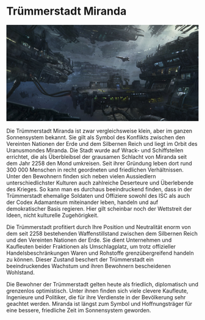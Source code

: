 # Trümmerstadt Miranda

<img src="/books/basic-rules/supplement-origins/miranda/miranda.png" alt="Trümmerstadt Miranda, 2280">

Die Trümmerstadt Miranda ist zwar vergleichsweise klein, aber im ganzen Sonnensystem bekannt. Sie gilt als Symbol des Konflikts zwischen den Vereinten Nationen der Erde und dem Silbernen Reich und liegt im Orbit des Uranusmondes Miranda. Die Stadt wurde auf Wrack- und Schiffsteilen errichtet, die als Überbleibsel der grausamen Schlacht von Miranda seit dem Jahr 2258 den Mond umkreisen. Seit ihrer Gründung leben dort rund 300 000 Menschen in recht geordneten und friedlichen Verhältnissen. Unter den Bewohnern finden sich neben vielen Aussiedlern unterschiedlichster Kulturen auch zahlreiche Deserteure und Überlebende des Krieges. So kann man es durchaus beeindruckend finden, dass in der Trümmerstadt ehemalige Soldaten und Offiziere sowohl des ISC als auch der Codex Adamanteum miteinander leben, handeln und auf demokratischer Basis regieren. Hier gilt scheinbar noch der Wettstreit der Ideen, nicht kulturelle Zugehörigkeit.

Die Trümmerstadt profitiert durch Ihre Position und Neutralität enorm von dem seit 2258 bestehenden Waffenstillstand zwischen dem Silbernen Reich und den Vereinten Nationen der Erde. Sie dient Unternehmen und Kaufleuten beider Fraktionen als Umschlagplatz, um trotz offizieller Handelsbeschränkungen Waren und Rohstoffe grenzübergreifend handeln zu können. Dieser Zustand beschert der Trümmerstadt ein beeindruckendes Wachstum und ihren Bewohnern bescheidenen Wohlstand.

Die Bewohner der Trümmerstadt gelten heute als friedlich, diplomatisch und grenzenlos optimistisch. Unter ihnen finden sich viele clevere Kaufleute, Ingenieure und Politiker, die für ihre Verdienste in der Bevölkerung sehr geachtet werden. Miranda ist längst zum Symbol und Hoffnungsträger für eine bessere, friedliche Zeit im Sonnensystem geworden.
